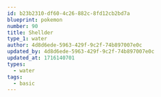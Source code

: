 ```yaml
---
id: b23b2310-df60-4c26-882c-8fd12cb2bd7a
blueprint: pokemon
number: 90
title: Shellder
type_1: water
author: 4d8d6ede-5963-429f-9c2f-74b897007e0c
updated_by: 4d8d6ede-5963-429f-9c2f-74b897007e0c
updated_at: 1716140701
types:
  - water
tags:
  - basic
---
```

